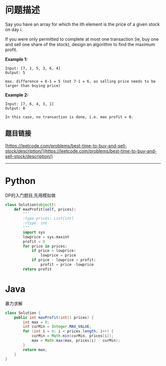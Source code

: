 # 问题描述

Say you have an array for which the ith element is the price of a given stock on day i.

If you were only permitted to complete at most one transaction \(ie, buy one and sell one share of the stock\), design an algorithm to find the maximum profit.

**Example 1:**

```
Input: [7, 1, 5, 3, 6, 4]
Output: 5

max. difference = 6-1 = 5 (not 7-1 = 6, as selling price needs to be larger than buying price)
```

**Example 2:**

```
Input: [7, 6, 4, 3, 1]
Output: 0

In this case, no transaction is done, i.e. max profit = 0.
```

## 题目链接

[https://leetcode.com/problems/best-time-to-buy-and-sell-stock/description/](https://leetcode.com/problems/best-time-to-buy-and-sell-stock/description/)

---

# Python

DP的入门题目,先用模拟做

```python
class Solution(object):
    def maxProfit(self, prices):
        """
        :type prices: List[int]
        :rtype: int
        """
        import sys
        lowprice = sys.maxint
        profit = 0
        for price in prices:
            if price < lowprice:
                lowprice = price
            if price - lowprice > profit:
                profit = price -lowprice
        return profit
```

# Java

暴力求解

```java
class Solution {
    public int maxProfit(int[] prices) {
        int max = 0;
        int curMin = Integer.MAX_VALUE;
        for (int i = 0; i < prices.length; i++) {
            curMin = Math.min(curMin, prices[i]);
            max = Math.max(max, prices[i] - curMin);
        }
        return max;
    }
}
```



